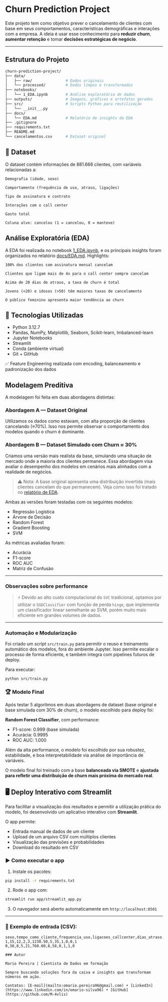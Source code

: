 # Churn Prediction Project

Este projeto tem como objetivo prever o cancelamento de clientes com base em seus comportamentos, características demográficas e interações com a empresa. A ideia é usar esse conhecimento para **reduzir churn**, **aumentar retenção** e tomar **decisões estratégicas de negócio**.

---

## Estrutura do Projeto

```bash
churn-prediction-project/
├── data/
│   ├── raw/               # Dados originais
│   └── processed/         # Dados limpos e transformados
├── notebooks/
│   └── 1_EDA.ipynb        # Análise exploratória de dados
├── outputs/               # Imagens, gráficos e artefatos gerados
├── src/                   # Scripts Python para reutilização
│   └── __init__.py
├── docs/
│   └── EDA.md             # Relatório de insights do EDA
├── .gitignore
├── requirements.txt
├── README.md
└── cancelamentos.csv      # Dataset original
```

## 📁 Dataset

O dataset contém informações de 881.666 clientes, com variáveis relacionadas a:

    Demografia (idade, sexo)

    Comportamento (frequência de uso, atraso, ligações)

    Tipo de assinatura e contrato

    Interações com o call center

    Gasto total

    Coluna alvo: cancelou (1 = cancelou, 0 = manteve)

## Análise Exploratória (EDA)

A EDA foi realizada no notebook [1_EDA.ipynb](1_EDA.ipynb), e os principais insights foram organizados no relatório [docs/EDA.md](docs/EDA.md).
 Highlights:

    100% dos clientes com assinatura mensal cancelam

    Clientes que ligam mais de 4x para o call center sempre cancelam

    Acima de 20 dias de atraso, a taxa de churn é total

    Jovens (<20) e idosos (>50) têm maiores taxas de cancelamento

    O público feminino apresenta maior tendência ao churn

## 🧰 Tecnologias Utilizadas

- Python 3.12.7
- Pandas, NumPy, Matplotlib, Seaborn, Scikit-learn, Imbalanced-learn
- Jupyter Notebooks
- Streamlit
- Conda (ambiente virtual)
- Git + GitHub

✅ Feature Engineering realizada com encoding, balanceamento e padronização dos dados

## Modelagem Preditiva

A modelagem foi feita em duas abordagens distintas:

### Abordagem A — Dataset Original
Utilizamos os dados como estavam, com alta proporção de clientes cancelando (≈70%). Isso nos permite observar o comportamento dos modelos quando o churn é dominante.

### Abordagem B — Dataset Simulado com Churn ≈ 30%
Criamos uma versão mais realista da base, simulando uma situação de mercado onde a maioria dos clientes permanece. Essa abordagem visa avaliar o desempenho dos modelos em cenários mais alinhados com a realidade de negócios.

> ⚠️ Nota: A base original apresenta uma distribuição invertida (mais clientes cancelam do que permanecem). Veja como isso foi tratado no [relatório de EDA](docs/EDA.md#consideração-estratégica-distribuição-do-churn).

Ambas as versões foram testadas com os seguintes modelos:
- Regressão Logística
- Árvore de Decisão
- Random Forest
- Gradient Boosting
- SVM

As métricas avaliadas foram:
- Acurácia
- F1-score
- ROC AUC
- Matriz de Confusão

---

### Observações sobre performance

> ⚡ Devido ao alto custo computacional do `SVC` tradicional, optamos por utilizar o `SGDClassifier` com função de perda `hinge`, que implementa um classificador linear semelhante ao SVM, porém muito mais eficiente em grandes volumes de dados.

---

### Automação e Modularização

Foi criado um script `src/train.py` para permitir o reuso e treinamento automático dos modelos, fora do ambiente Jupyter. Isso permite escalar o processo de forma eficiente, e também integra com pipelines futuros de deploy.

Para executar:

```bash
python src/train.py
```

### 🏆 Modelo Final

Após testar 5 algoritmos em duas abordagens de dataset (base original e base simulada com 30% de churn), o modelo escolhido para deploy foi:

**Random Forest Classifier**, com performance:

- F1-score: 0.999 (base simulada)
- Acurácia: 0.9995
- ROC AUC: 1.000

Além da alta performance, o modelo foi escolhido por sua robustez, estabilidade, e boa interpretabilidade via análise de importância de variáveis.

O modelo final foi treinado com a base **balanceada via SMOTE** e **ajustada para refletir uma distribuição de churn mais próxima do mercado real**.

## 🖥️ Deploy Interativo com Streamlit

Para facilitar a visualização dos resultados e permitir a utilização prática do modelo, foi desenvolvido um aplicativo interativo com **Streamlit**.  

O app permite:
- Entrada manual de dados de um cliente
- Upload de um arquivo CSV com múltiplos clientes
- Visualização das previsões e probabilidades
- Download do resultado em CSV

### ▶️ Como executar o app

1. Instale os pacotes:

```bash
pip install -r requirements.txt
```

2. Rode o app com:

```bash
streamlit run app/streamlit_app.py
```

3. O navegador será aberto automaticamente em `http://localhost:8501`

---

### 📎 Exemplo de entrada (CSV):

```csv
sexo,tempo_como_cliente,frequencia_uso,ligacoes_callcenter,dias_atraso,total_gasto,meses_ultima_interacao,idade,assinatura_Standard,assinatura_Premium,duracao_contrato_Monthly,duracao_contrato_Quarterly
1,15,12,2,3,1230.50,5,35,1,0,0,1
0,30,8,5,21,760.00,8,58,0,1,1,0

### Autor

Mario Pereira | Cientista de Dados em formação

Sempre buscando soluções fora da caixa e insights que transformam números em ação.

Contatos: [E-mail](mailto:omario.pereira96@gmail.com) • [LinkedIn](https://www.linkedin.com/in/omario-silva96) • [GitHub](https://github.com/M-4vlis)